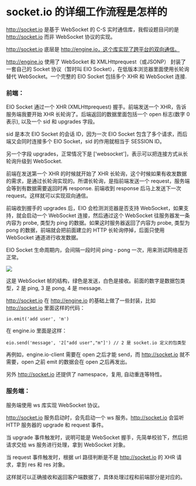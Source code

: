 # socket.io 的详细工作流程是怎样的

http://socket.io 是基于 WebSocket 的 C-S 实时通信库，我假设题目问的是 http://socket.io 而非 WebSocket 协议的实现。

http://socket.io 底层是 http://engine.io，这个库实现了跨平台的双向通信。

http://engine.io 使用了 WebSocket 和 XMLHttprequest（或JSONP） 封装了一套自己的 Socket 协议（暂时叫 EIO Socket），在低版本浏览器里面使用长轮询替代 WebSocket。一个完整的 EIO Socket 包括多个 XHR 和 WebSocket 连接.

### 前端：

EIO Socket 通过一个 XHR (XMLHttprequest) 握手。前端发送一个 XHR，告诉服务端我要开始 XHR 长轮询了。后端返回的数据里面包括一个 open 标志(数字 0 表示), 以及一个 sid 和 upgrades 字段。

sid 是本次 EIO Socket 的会话 ID，因为一次 EIO Socket 包含了多个请求，而后端又会同时连接多个 EIO Socket，sid 的作用就相当于 SESSION ID。

另一个字段 upgrades，正常情况下是 ['websocket']，表示可以把连接方式从长轮询升级到 WebSocket.

前端在发送第一个 XHR 的时候就开始了 XHR 长轮询，这个时候如果有收发数据的需求，是通过长轮询实现的。所谓长轮询，是指前端发送一个 request，服务端会等到有数据需要返回时再 response. 前端收到 response 后马上发送下一次 request。这样就可以实现双向通信。

前端收到握手的 upgrades 后，EIO 会检测浏览器是否支持 WebSocket，如果支持，就会启动一个 WebSocket 连接，然后通过这个 WebSocket 往服务器发一条内容为 probe, 类型为 ping 的数据。如果这时服务器返回了内容为 probe, 类型为 pong 的数据，前端就会把前面建立的 HTTP 长轮询停掉，后面只使用 WebSocket 通道进行收发数据。

EIO Socket 生命周期内，会间隔一段时间 ping - pong 一次，用来测试网络是否正常。

![](http://biangbiangpic.b0.upaiyun.com/blog/0ebd7ff26896a27e15386d4bc07bfe3d.png)

这是 WebSocket 帧的结构，绿色是发送，白色是接收。前面的数字是数据包类型，2 是 ping, 3 是 pong, 4 是 message.

http://socket.io 在 http://engine.io 的基础上做了一些封装，比如 http://socket.io 里面这样的代码：

    io.emit('add user', 'm')

在 engine.io 里面是这样：

    eio.send('message', '2["add user","m"]') // 2 是 socket.io 定义的包类型

再例如，engine.io-client 需要在 open 之后才能 send，而 http://socket.io 就不需要，open 之前 emit 的数据会在 open 之后再发出。

另外 http://socket.io 还提供了 namespace，复用, 自动重连等特性。

### 服务端：

服务端使用 ws 库实现 WebSocket 协议。

http://socket.io 服务启动时，会先启动一个 ws 服务。http://socket.io 会监听 HTTP 服务器的 upgrade 和 request 事件。

当 upgrade 事件触发时，说明可能是 WebSocket 握手，先简单校验下，然后把请求交给 ws 服务进行处理，拿到 WebSocket 对象。

当 request 事件触发时，根据 url 路径判断是不是 http://socket.io 的 XHR 请求，拿到 res 和 res 对象。

这样就可以正确接收和返回客户端数据了，具体处理过程和前端部分是对应的。
